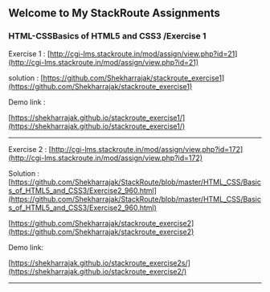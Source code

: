 ## Welcome to My StackRoute Assignments

### HTML-CSSBasics of HTML5 and CSS3 /Exercise 1

Exercise 1 :
 [http://cgi-lms.stackroute.in/mod/assign/view.php?id=21](http://cgi-lms.stackroute.in/mod/assign/view.php?id=21)

solution :
[https://github.com/Shekharrajak/stackroute_exercise1](https://github.com/Shekharrajak/stackroute_exercise1)

Demo link :

[https://shekharrajak.github.io/stackroute_exercise1/](https://shekharrajak.github.io/stackroute_exercise1/)

--------------------------------------------------

Exercise 2 :
[http://cgi-lms.stackroute.in/mod/assign/view.php?id=172](http://cgi-lms.stackroute.in/mod/assign/view.php?id=172)


Solution : [https://github.com/Shekharrajak/StackRoute/blob/master/HTML_CSS/Basics_of_HTML5_and_CSS3/Exercise2_960.html](https://github.com/Shekharrajak/StackRoute/blob/master/HTML_CSS/Basics_of_HTML5_and_CSS3/Exercise2_960.html)

[https://github.com/Shekharrajak/stackroute_exercise2](https://github.com/Shekharrajak/stackroute_exercise2)

Demo link:

[https://shekharrajak.github.io/stackroute_exercise2s/](https://shekharrajak.github.io/stackroute_exercise2/)

-----------------------------